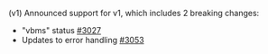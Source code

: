 (v1) Announced support for v1, which includes 2 breaking changes:
* "vbms" status [#3027](https://github.com/department-of-veterans-affairs/vets-api/pull/3027)
* Updates to error handling [#3053](https://github.com/department-of-veterans-affairs/vets-api/pull/3053)
